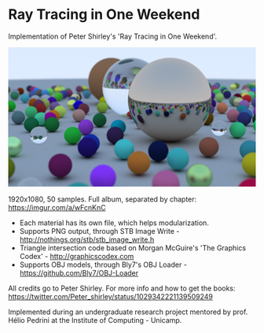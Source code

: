 # Ray Tracing in One Weekend

Implementation of Peter Shirley's 'Ray Tracing in One Weekend'.
 
![CH12 Result](img.png)
 
1920x1080, 50 samples. Full album, separated by chapter: https://imgur.com/a/wFcnKnC
  
- Each material has its own file, which helps modularization.
- Supports PNG output, through STB Image Write - http://nothings.org/stb/stb_image_write.h
- Triangle intersection code based on Morgan McGuire's 'The Graphics Codex' - http://graphicscodex.com
- Supports OBJ models, through Bly7's OBJ Loader - https://github.com/Bly7/OBJ-Loader

All credits go to Peter Shirley. For more info and how to get the books: https://twitter.com/Peter_shirley/status/1029342221139509249

Implemented during an undergraduate research project mentored by prof. Hélio Pedrini at the Institute of Computing - Unicamp.
